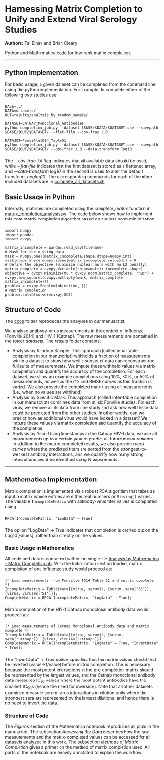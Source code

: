 # Harnessing Matrix Completion to Unify and Extend Viral Serology Studies
**Authors:** Tal Einav and Brian Cleary

Python and Mathematica code for low-rank matrix completion. 

---
## Python Implementation

For basic usage, a given dataset can be completed from the command line using the python implementation. For example, to complete either of the following two studies use:

###

	BASE=../
	DATA=datasets/
	OUT=results/analysis_by_random_sample/

	DATASET=CATNAP_Monoclonal_Antibodies
	python completion_job.py --dataset $BASE/$DATA/$DATASET.csv --savepath $BASE/$OUT/$DATASET/ --flat-file --obs-frac 1.0

	DATASET=Fonville2014_TableS1
	python completion_job.py --dataset $BASE/$DATA/$DATASET.csv --savepath $BASE/$OUT/$DATASET/ --obs-frac 1.0 --data-transform log10

###

The *--obs-frac 1.0* flag indicates that all available data should be used, while *--flat-file* indicates that the first dataset is stored as a flattened array, and *--data-transform log10* in the second is used to alter the default transform, *neglog10*. The corresponding commands for each of the other included datasets are in [complete_all_datasets.sh](code/complete_all_datasets.sh).


## Basic Usage in Python

Internally, matrices are completed using the *complete_matrix* function in [matrix_completion_analysis.py](code/matrix_completion_analysis.py). The code below shows how to implement this core matrix completion algorithm based on nuclear norm minimization.

###

    import numpy
    import pandas
    import cvxpy
    
    matrix_incomplete = pandas.read_csv(filename)
    # Mask for the missing data
    mask = numpy.ones(matrix_incomplete.shape,dtype=numpy.int)
	mask[numpy.where(numpy.isnan(matrix_incomplete.values))] = 0
    # Define the objective (minimize nuclear norm with an L2 penalty)
    matrix_complete = cvxpy.Variable(shape=matrix_incomplete.shape)
    objective = cvxpy.Minimize(mu * cvxpy.norm(matrix_complete, "nuc") + cvxpy.sum_squares(cvxpy.multiply(mask, matrix_complete - matrix_incomplete)))
    problem = cvxpy.Problem(objective, [])
    # Matrix completion
    problem.solve(solver=cvxpy.SCS)

###
## Structure of Code

The [code](code/) folder reproduces the analyses in our manuscript.

We analyse antibody-virus measurements in the context of influenza (Fonville 2014) and HIV-1 (Catnap). The raw measurements are contained in the folder *datasets*. The *results* folder contains:
* Analysis by Random Sample: This approach (called intra-table completion in our manuscript) withholds a fraction of measurements within a dataset to show how well a subset of data can reconstruct the full suite of measurements. We impute these withheld values via matrix completion and quantify the accuracy of the completion. For each dataset, we show an example completions using 10%, 30%, or 50% of measurements, as well as the r^2 and RMSE curves as this fraction is varied. We also provide the completed matrix using all measurements (i.e., when no values are withheld).
* Analysis by Specific Mask: This approach (called inter-table completion in our manuscript) combines data from all six Fonville studies. For each virus, we remove all its data from one study and ask how well these data could be predicted from the other studies. In other words, can we predict how an additional virus would have looked in a dataset? We impute these values via matrix completion and quantify the accuracy of the completion.
* Analysis by Year: Using timestamps in the Catnap HIV-1 data, we use all measurements up to a certain year to predict all future measurements. In addition to the matrix-completed results, we also provide *recall curves* where the predicted titers are sorted from the strongest-to-weakest antibody interactions, and we quantify how many strong interactions could be identified using *N* experiments.

---
## Mathematica Implementation

Matrix completion is implemented via a robust PCA algorithm that takes as input a matrix whose entries are either real numbers or <code>Missing[]</code> values. The variable <code>IncompleteMatrix</code> with antibody-virus titer values is completed using:

###
	RPCA[IncompleteMatrix, "LogData" → True]
###

The option "LogData" → True indicates that completion is carried out on the Log10[values], rather than directly on the values.

### Basic Usage in Mathematica

All code and data is contained within the single file [Analysis by Mathematica - Matrix Completion.nb](code/Analysis%20by%20Mathematica%20-%20Matrix%20Completion.nb). With the Initialization section loaded, matrix completion of one influenza study would proceed as:

###
    (* Load measurements from Fonville 2014 Table S1 and matrix complete *)
    IncompleteMatrix = Table[data[{virus, serum}], {serum, sera["S1"]}, {virus, viruses["S1"]}];
    CompleteMatrix = RPCA[IncompleteMatrix, "LogData" → True];
###

Matrix completion of the HIV-1 Catnap monoclonal antibody data would proceed as:

###
    (* Load measurements of Catnap Monoclonal Antibody data and matrix complete *)
    IncompleteMatrix = Table[data[{virus, serum}], {serum, sera["Catnap"]}, {virus, viruses["Catnap"]}];
    CompleteMatrix = RPCA[IncompleteMatrix, "LogData" → True, "InvertData" → True];
###

The "InvertData" → True option specifies that the matrix values should first be inverted (value→1/value) before matrix completion. This is necessary because the most potent interactions in the pre-completion matrix should be represented by the largest values, and the Catnap monoclonal antibody data measures IC$_{50}$ values where the most potent antibodies have the smallest IC$_{50}$s (hence the need for inversion). Note that all other datasets examined measure serum-virus interactions in dilution units where the strongest sera are represented by the largest dilutions, and hence there is no need to invert the data.

### Structure of Code

The *Figures* section of the Mathematica notebook reproduces all plots in the manuscript. The subsection *Accessing the Data* describes how the raw measurements and the matrix-completed values can be accessed for all datasets analyzed in this work. The subsection *Methods of Matrix Completion* gives a primer on the method of matrix completion used. All parts of the notebook are heavily annotated to explain the workflow.